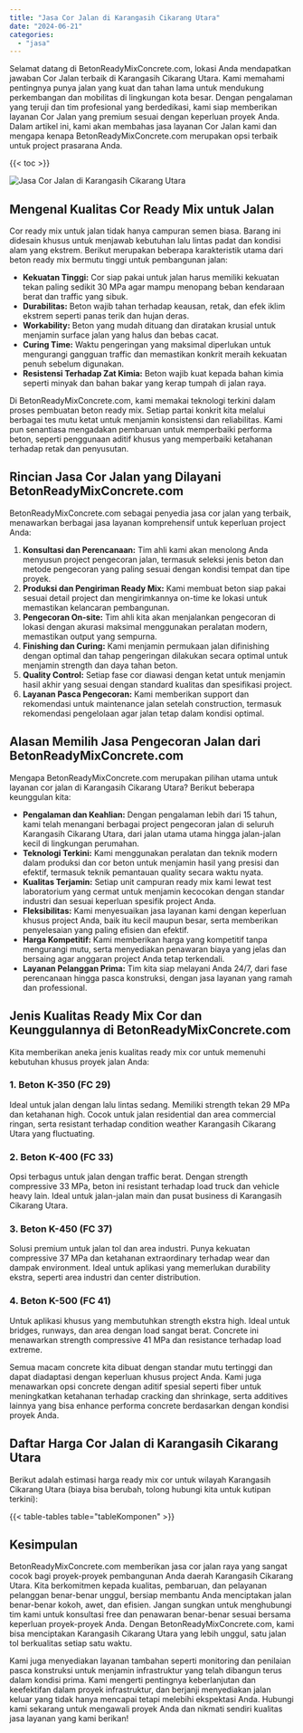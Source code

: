 ```yaml
---
title: "Jasa Cor Jalan di Karangasih Cikarang Utara"
date: "2024-06-21"
categories: 
  - "jasa"
---
```


Selamat datang di BetonReadyMixConcrete.com, lokasi Anda mendapatkan jawaban Cor Jalan terbaik di Karangasih Cikarang Utara. Kami memahami pentingnya punya jalan yang kuat dan tahan lama untuk mendukung perkembangan dan mobilitas di lingkungan kota besar. Dengan pengalaman yang teruji dan tim profesional yang berdedikasi, kami siap memberikan layanan Cor Jalan yang premium sesuai dengan keperluan proyek Anda. Dalam artikel ini, kami akan membahas jasa layanan Cor Jalan kami dan mengapa kenapa BetonReadyMixConcrete.com merupakan opsi terbaik untuk project prasarana Anda.

{{< toc >}}

![Jasa Cor Jalan di Karangasih Cikarang Utara](https://betoncor8.github.io/cor/harga-beton-readymix-concrete%20(25).png)

## Mengenal Kualitas Cor Ready Mix untuk Jalan

Cor ready mix untuk jalan tidak hanya campuran semen biasa. Barang ini didesain khusus untuk menjawab kebutuhan lalu lintas padat dan kondisi alam yang ekstrem. Berikut merupakan beberapa karakteristik utama dari beton ready mix bermutu tinggi untuk pembangunan jalan:

- **Kekuatan Tinggi:** Cor siap pakai untuk jalan harus memiliki kekuatan tekan paling sedikit 30 MPa agar mampu menopang beban kendaraan berat dan traffic yang sibuk.
- **Durabilitas:** Beton wajib tahan terhadap keausan, retak, dan efek iklim ekstrem seperti panas terik dan hujan deras.
- **Workability:** Beton yang mudah dituang dan diratakan krusial untuk menjamin surface jalan yang halus dan bebas cacat.
- **Curing Time:** Waktu pengeringan yang maksimal diperlukan untuk mengurangi gangguan traffic dan memastikan konkrit meraih kekuatan penuh sebelum digunakan.
- **Resistensi Terhadap Zat Kimia:** Beton wajib kuat kepada bahan kimia seperti minyak dan bahan bakar yang kerap tumpah di jalan raya.

Di BetonReadyMixConcrete.com, kami memakai teknologi terkini dalam proses pembuatan beton ready mix. Setiap partai konkrit kita melalui berbagai tes mutu ketat untuk menjamin konsistensi dan reliabilitas. Kami pun senantiasa mengadakan pembaruan untuk memperbaiki performa beton, seperti penggunaan aditif khusus yang memperbaiki ketahanan terhadap retak dan penyusutan.

## Rincian Jasa Cor Jalan yang Dilayani BetonReadyMixConcrete.com

BetonReadyMixConcrete.com sebagai penyedia jasa cor jalan yang terbaik, menawarkan berbagai jasa layanan komprehensif untuk keperluan project Anda:

1. **Konsultasi dan Perencanaan:** Tim ahli kami akan menolong Anda menyusun project pengecoran jalan, termasuk seleksi jenis beton dan metode pengecoran yang paling sesuai dengan kondisi tempat dan tipe proyek.
2. **Produksi dan Pengiriman Ready Mix:** Kami membuat beton siap pakai sesuai detail project dan mengirimkannya on-time ke lokasi untuk memastikan kelancaran pembangunan.
3. **Pengecoran On-site:** Tim ahli kita akan menjalankan pengecoran di lokasi dengan akurasi maksimal menggunakan peralatan modern, memastikan output yang sempurna.
4. **Finishing dan Curing:** Kami menjamin permukaan jalan difinishing dengan optimal dan tahap pengeringan dilakukan secara optimal untuk menjamin strength dan daya tahan beton.
5. **Quality Control:** Setiap fase cor diawasi dengan ketat untuk menjamin hasil akhir yang sesuai dengan standard kualitas dan spesifikasi project.
6. **Layanan Pasca Pengecoran:** Kami memberikan support dan rekomendasi untuk maintenance jalan setelah construction, termasuk rekomendasi pengelolaan agar jalan tetap dalam kondisi optimal.

## Alasan Memilih Jasa Pengecoran Jalan dari BetonReadyMixConcrete.com

Mengapa BetonReadyMixConcrete.com merupakan pilihan utama untuk layanan cor jalan di Karangasih Cikarang Utara? Berikut beberapa keunggulan kita:

- **Pengalaman dan Keahlian:** Dengan pengalaman lebih dari 15 tahun, kami telah menangani berbagai project pengecoran jalan di seluruh Karangasih Cikarang Utara, dari jalan utama utama hingga jalan-jalan kecil di lingkungan perumahan.
- **Teknologi Terkini:** Kami menggunakan peralatan dan teknik modern dalam produksi dan cor beton untuk menjamin hasil yang presisi dan efektif, termasuk teknik pemantauan quality secara waktu nyata.
- **Kualitas Terjamin:** Setiap unit campuran ready mix kami lewat test laboratorium yang cermat untuk menjamin kecocokan dengan standar industri dan sesuai keperluan spesifik project Anda.
- **Fleksibilitas:** Kami menyesuaikan jasa layanan kami dengan keperluan khusus project Anda, baik itu kecil maupun besar, serta memberikan penyelesaian yang paling efisien dan efektif.
- **Harga Kompetitif:** Kami memberikan harga yang kompetitif tanpa mengurangi mutu, serta menyediakan penawaran biaya yang jelas dan bersaing agar anggaran project Anda tetap terkendali.
- **Layanan Pelanggan Prima:** Tim kita siap melayani Anda 24/7, dari fase perencanaan hingga pasca konstruksi, dengan jasa layanan yang ramah dan professional.

## Jenis Kualitas Ready Mix Cor dan Keunggulannya di BetonReadyMixConcrete.com

Kita memberikan aneka jenis kualitas ready mix cor untuk memenuhi kebutuhan khusus proyek jalan Anda:

### 1\. Beton K-350 (FC 29)

Ideal untuk jalan dengan lalu lintas sedang. Memiliki strength tekan 29 MPa dan ketahanan high. Cocok untuk jalan residential dan area commercial ringan, serta resistant terhadap condition weather Karangasih Cikarang Utara yang fluctuating.

### 2\. Beton K-400 (FC 33)

Opsi terbagus untuk jalan dengan traffic berat. Dengan strength compressive 33 MPa, beton ini resistant terhadap load truck dan vehicle heavy lain. Ideal untuk jalan-jalan main dan pusat business di Karangasih Cikarang Utara.

### 3\. Beton K-450 (FC 37)

Solusi premium untuk jalan tol dan area industri. Punya kekuatan compressive 37 MPa dan ketahanan extraordinary terhadap wear dan dampak environment. Ideal untuk aplikasi yang memerlukan durability ekstra, seperti area industri dan center distribution.

### 4\. Beton K-500 (FC 41)

Untuk aplikasi khusus yang membutuhkan strength ekstra high. Ideal untuk bridges, runways, dan area dengan load sangat berat. Concrete ini menawarkan strength compressive 41 MPa dan resistance terhadap load extreme.

Semua macam concrete kita dibuat dengan standar mutu tertinggi dan dapat diadaptasi dengan keperluan khusus project Anda. Kami juga menawarkan opsi concrete dengan aditif spesial seperti fiber untuk meningkatkan ketahanan terhadap cracking dan shrinkage, serta additives lainnya yang bisa enhance performa concrete berdasarkan dengan kondisi proyek Anda.

## Daftar Harga Cor Jalan di Karangasih Cikarang Utara

Berikut adalah estimasi harga ready mix cor untuk wilayah Karangasih Cikarang Utara (biaya bisa berubah, tolong hubungi kita untuk kutipan terkini):

{{< table-tables table="tableKomponen" >}}

## Kesimpulan

BetonReadyMixConcrete.com memberikan jasa cor jalan raya yang sangat cocok bagi proyek-proyek pembangunan Anda daerah Karangasih Cikarang Utara. Kita berkomitmen kepada kualitas, pembaruan, dan pelayanan pelanggan benar-benar unggul, bersiap membantu Anda menciptakan jalan benar-benar kokoh, awet, dan efisien. Jangan sungkan untuk menghubungi tim kami untuk konsultasi free dan penawaran benar-benar sesuai bersama keperluan proyek-proyek Anda. Dengan BetonReadyMixConcrete.com, kami bisa menciptakan Karangasih Cikarang Utara yang lebih unggul, satu jalan tol berkualitas setiap satu waktu.

Kami juga menyediakan layanan tambahan seperti monitoring dan penilaian pasca konstruksi untuk menjamin infrastruktur yang telah dibangun terus dalam kondisi prima. Kami mengerti pentingnya keberlanjutan dan keefektifan dalam proyek infrastruktur, dan berjanji menyediakan jalan keluar yang tidak hanya mencapai tetapi melebihi ekspektasi Anda. Hubungi kami sekarang untuk mengawali proyek Anda dan nikmati sendiri kualitas jasa layanan yang kami berikan!
